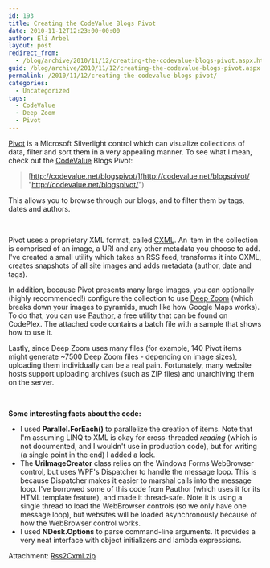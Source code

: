 ```yaml
---
id: 193
title: Creating the CodeValue Blogs Pivot
date: 2010-11-12T12:23:00+00:00
author: Eli Arbel
layout: post
redirect_from:
  - /blog/archive/2010/11/12/creating-the-codevalue-blogs-pivot.aspx.html
guid: /blog/archive/2010/11/12/creating-the-codevalue-blogs-pivot.aspx
permalink: /2010/11/12/creating-the-codevalue-blogs-pivot/
categories:
  - Uncategorized
tags:
  - CodeValue
  - Deep Zoom
  - Pivot
---
```

[Pivot](http://www.microsoft.com/silverlight/pivotviewer/) is a Microsoft Silverlight control which can visualize collections of data, filter and sort them in a very appealing manner. To see what I mean, check out the [CodeValue](http://codevalue.net/) Blogs Pivot:

<!--more-->

> [http://codevalue.net/blogspivot/](http://codevalue.net/blogspivot/ "http://codevalue.net/blogspivot/")

This allows you to browse through our blogs, and to filter them by tags, dates and authors.

&#160;

Pivot uses a proprietary XML format, called [CXML](http://www.silverlight.net/learn/pivotviewer/collection-xml-schema/). An item in the collection is comprised of an image, a URI and any other metadata you choose to add. I've created a small utility which takes an RSS feed, transforms it into CXML, creates snapshots of all site images and adds metadata (author, date and tags).

In addition, because Pivot presents many large images, you can optionally (highly recommended!) configure the collection to use [Deep Zoom](http://www.microsoft.com/silverlight/deep-zoom/) (which breaks down your images to pyramids, much like how Google Maps works). To do that, you can use [Pauthor](http://pauthor.codeplex.com/), a free utility that can be found on CodePlex. The attached code contains a batch file with a sample that shows how to use it.

Lastly, since Deep Zoom uses many files (for example, 140 Pivot items might generate ~7500 Deep Zoom files - depending on image sizes), uploading them individually can be a real pain. Fortunately, many website hosts support uploading archives (such as ZIP files) and unarchiving them on the server.

&#160;

**Some interesting facts about the code:**

  * I used **Parallel.ForEach()** to parallelize the creation of items. Note that I'm assuming LINQ to XML is okay for cross-threaded _reading_ (which is not documented, and I wouldn't use in production code), but for writing (a single point in the end) I added a lock.
  * The **UriImageCreator** class relies on the Windows Forms WebBrowser control, but uses WPF's Dispatcher to handle the message loop. This is because Dispatcher makes it easier to marshal calls into the message loop. I've borrowed some of this code from Pauthor (which uses it for its HTML template feature), and made it thread-safe. Note it is using a single thread to load the WebBrowser controls (so we only have one message loop), but websites will be loaded asynchronously because of how the WebBrowser control works.
  * I used **NDesk.Options** to parse command-line arguments. It provides a very neat interface with object initializers and lambda expressions.

Attachment: [Rss2Cxml.zip](https://arbel.net/attachments/Rss2Cxml.zip)